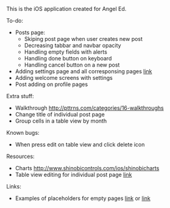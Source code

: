 This is the iOS application created for Angel Ed.

To-do:
- Posts page:
	- Skiping post page when user creates new post
	- Decreasing tabbar and navbar opacity
	- Handling empty fields with alerts
	- Handling done button on keyboard
	- Handling cancel button on a new post
- Adding settings page and all corresponsing pages [link](http://cdn.pttrns.com/pttrns/2538/original/IMG_4647.PNG)
- Adding welcome screens with settings
- Post adding on profile pages

Extra stuff:
- Walkthrough http://pttrns.com/categories/16-walkthroughs
- Change title of individual post page
- Group cells in a table view by month

Known bugs:
- When press edit on table view and click delete icon

Resources:
- Charts http://www.shinobicontrols.com/ios/shinobicharts
- Table view editing for individual post page [link](https://developer.apple.com/library/ios/documentation/userexperience/conceptual/tableview_iphone/ManageInsertDeleteRow/ManageInsertDeleteRow.html)


Links:
- Examples of placeholders for empty pages [link](http://cdn.pttrns.com/pttrns/2536/original/IMG_4643.PNG) or [link](http://cdn.pttrns.com/pttrns/2043/original/IMG_2901.PNG)
